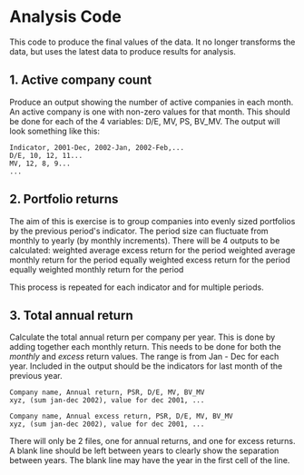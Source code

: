 # Analysis Code

This code to produce the final values of the data. It no longer transforms the
data, but uses the latest data to produce results for analysis.

## 1. Active company count

Produce an output showing the number of active companies in each month. An
active company is one with non-zero values for that month. This should be done
for each of the 4 variables: D/E, MV, PS, BV_MV.  The output will
look something like this:

    Indicator, 2001-Dec, 2002-Jan, 2002-Feb,...
    D/E, 10, 12, 11...
    MV, 12, 8, 9...
    ...


## 2. Portfolio returns
The aim of this is exercise is to group companies into evenly sized portfolios
by the previous period's indicator. The period size can fluctuate from monthly to
yearly (by monthly increments). There will be 4 outputs to be calculated:
  weighted average excess return for the period
  weighted average monthly return for the period
  equally weighted excess return for the period
  equally weighted monthly return for the period

This process is repeated for each indicator and for multiple periods.


## 3. Total annual return
Calculate the total annual return per company per year. This is done by adding
together each monthly return. This needs to be done for both the *monthly* and
*excess* return values. The range is from Jan - Dec for each year. Included in
the output should be the indicators for last month of the previous year.

    Company name, Annual return, PSR, D/E, MV, BV_MV
    xyz, (sum jan-dec 2002), value for dec 2001, ...

    Company name, Annual excess return, PSR, D/E, MV, BV_MV
    xyz, (sum jan-dec 2002), value for dec 2001, ...

There will only be 2 files, one for annual returns, and one for excess returns.
A blank line should be left between years to clearly show the separation between
years. The blank line may have the year in the first cell of the line.
